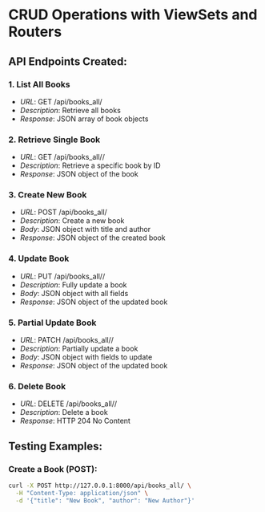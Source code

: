 # CRUD Operations with ViewSets and Routers

## API Endpoints Created:

### 1. List All Books
- *URL*: GET /api/books_all/
- *Description*: Retrieve all books
- *Response*: JSON array of book objects

### 2. Retrieve Single Book
- *URL*: GET /api/books_all/<id>/
- *Description*: Retrieve a specific book by ID
- *Response*: JSON object of the book

### 3. Create New Book
- *URL*: POST /api/books_all/
- *Description*: Create a new book
- *Body*: JSON object with title and author
- *Response*: JSON object of the created book

### 4. Update Book
- *URL*: PUT /api/books_all/<id>/
- *Description*: Fully update a book
- *Body*: JSON object with all fields
- *Response*: JSON object of the updated book

### 5. Partial Update Book
- *URL*: PATCH /api/books_all/<id>/
- *Description*: Partially update a book
- *Body*: JSON object with fields to update
- *Response*: JSON object of the updated book

### 6. Delete Book
- *URL*: DELETE /api/books_all/<id>/
- *Description*: Delete a book
- *Response*: HTTP 204 No Content

## Testing Examples:

### Create a Book (POST):
```bash
curl -X POST http://127.0.0.1:8000/api/books_all/ \
  -H "Content-Type: application/json" \
  -d '{"title": "New Book", "author": "New Author"}'
